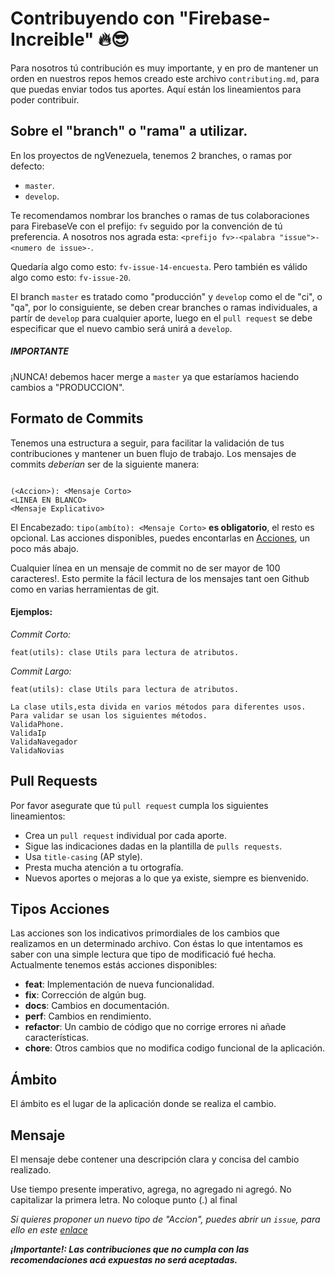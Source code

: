 # Contribuyendo con "Firebase-Increible" 🔥😎

Para nosotros tú contribución es muy importante, y en pro de mantener un orden en nuestros repos hemos creado este archivo `contributing.md`, para que puedas enviar todos tus aportes. 
Aquí están los lineamientos para poder contribuir.


## Sobre el "branch" o "rama" a utilizar.

En los proyectos de ngVenezuela, tenemos 2 branches, o ramas por defecto: 

- `master`.
- `develop`.

Te recomendamos nombrar los branches o ramas de tus colaboraciones para FirebaseVe con el prefijo: `fv` seguido por la convención de tú preferencia. A nosotros nos agrada esta: `<prefijo fv>-<palabra "issue">-<numero de issue>-`.

Quedaría algo como esto: `fv-issue-14-encuesta`. Pero también es válido algo como esto: `fv-issue-20`.

El branch `master` es tratado como "producción" y `develop` como el de "ci", o "qa", por lo consiguiente, se deben crear branches o ramas individuales, a partír de `develop` para cualquier aporte, luego en el `pull request` se debe especificar que el nuevo cambio será unirá a `develop`.

##### **_IMPORTANTE_**
¡NUNCA! debemos hacer merge a `master` ya que estaríamos haciendo cambios a "PRODUCCION". 

## Formato de Commits
Tenemos una estructura a seguir, para facilitar la validación de tus contribuciones y mantener un buen flujo de trabajo. Los mensajes de commits _deberían_ ser de la siguiente manera: 

````

(<Accion>): <Mensaje Corto>
<LINEA EN BLANCO>
<Mensaje Explicativo>

````

 
El Encabezado:  `tipo(ambíto): <Mensaje Corto>` **es obligatorio**, el resto es opcional. Las acciones disponibles, puedes encontarlas en [Acciones](#acciones), un poco más abajo.

Cualquier línea en un mensaje de commit no de ser mayor de 100 caracteres!. Esto permite la fácil lectura de los mensajes tant oen Github como en varias herramientas de git.

#### Ejemplos:
_Commit Corto:_

`feat(utils): clase Utils para lectura de atributos.`


_*Commit Largo:*_

```
feat(utils): clase Utils para lectura de atributos.

La clase utils,esta divida en varios métodos para diferentes usos.
Para validar se usan los siguientes métodos.
ValidaPhone.
ValidaIp
ValidaNavegador
ValidaNovias
```


## Pull Requests
Por favor asegurate que tú `pull request` cumpla los siguientes lineamientos:

- Crea un `pull request` individual por cada aporte.
- Sigue las indicaciones dadas en la plantilla de `pulls requests`.
- Usa `title-casing` (AP style).
- Presta mucha atención a tu ortografía.
- Nuevos aportes o mejoras a lo que ya existe, siempre es bienvenido.


## Tipos Acciones
Las acciones son los indicativos primordiales de los cambios que realizamos en un determinado archivo. Con éstas lo que intentamos es saber con una simple lectura que tipo de modificació fué hecha.
Actualmente tenemos estás acciones disponibles: 

- **feat**: Implementación de nueva funcionalidad.
- **fix**: Corrección de algún bug.
- **docs**: Cambios en documentación.
- **perf**: Cambios en rendimiento.
- **refactor**: Un cambio de código que no corrige errores ni añade características.
- **chore**: Otros cambios que no modifica codigo funcional de la aplicación.

## Ámbito
El ámbito es el lugar de la aplicación donde se realiza el cambio.

## Mensaje
El mensaje debe contener una descripción clara y concisa del cambio realizado.

Use tiempo presente imperativo, agrega, no agregado ni agregó.
No capitalizar la primera letra.
No coloque punto (.) al final

_Si quieres proponer un nuevo tipo de "Accion", puedes abrir un `issue`, para ello en este [enlace](https://github.com/firebaseve/firebase-increible/issues)_


**_¡Importante!: Las contribuciones que no cumpla con las recomendaciones acá expuestas no será aceptadas._**



